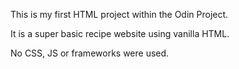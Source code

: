 This is my first HTML project within the Odin Project.

It is a super basic recipe website using vanilla HTML.

No CSS, JS or frameworks were used.